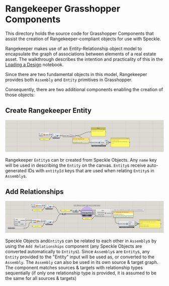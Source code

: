 # Rangekeeper Grasshopper Components
This directory holds the source code for Grasshopper Components that assist the creation of Rangekeeper-compliant objects for use with Speckle.

Rangekeeper makes use of an Entity-Relationship object model to encapsulate the graph of associations between elements of a real estate asset. The walkthrough describes the intention and practicality of this in the [Loading a Design](https://daniel-fink.github.io/rangekeeper/load_design.html#object-model) notebook. 

Since there are two fundamental objects in this model, Rangekeeper provides both `Assembly` and `Entity` primitives in Grasshopper.

Consequently, there are two additional components enabling the creation of those objects:

## Create Rangekeeper Entity

![Create Rangekeeper Entity](https://raw.githubusercontent.com/daniel-fink/rangekeeper/main/grasshopper/CRkE.jpg)

Rangekeeper `Entity`s can br created from Speckle Objects. Any `name` key will be used in describing the `Entity` on the canvas. `Entity`s receive auto-generated IDs with `entityId` keys that are used when relating `Entity`s in `Assembly`s.


## Add Relationships

![Add Relationships](https://raw.githubusercontent.com/daniel-fink/rangekeeper/main/grasshopper/ARkR.jpg)

Speckle Objects and`Entity`s can be related to each other in `Assembly`s by using the `Add Relationships` component (any Speckle Objects are converted automatically to `Entity`s). Since `Assembly`s are `Entity`s, any `Entity` provided to the "Entity" input will be used as, or converted to the `Assembly`. The `Assembly` can also be used in its own source & target graph. The component matches sources & targets with relationship types sequentially (if only one relationship type is provided, it is assumed to be the same for all sources & targets)




